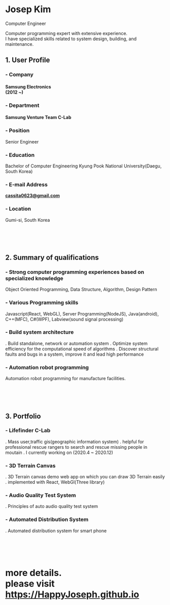# Josep Kim
Computer Engineer

Computer programming expert with extensive experience. <br>
I have specialized skills related to system design, building, and maintenance.

## 1. User Profile
  ### - Company
  #### Samsung Electronics<br>(2012 ~)
  ### - Department
  #### Samsung Venture Team C-Lab
  ### - Position
  Senior Engineer
  ### - Education
  Bachelor of Computer Engineering
  Kyung Pook National University(Daegu, South Korea)
  ### - E-mail Address
  **cassita0623@gmail.com**
  ### - Location
  Gumi-si, South Korea
<br><br><br><br><br>

## 2. Summary of qualifications
  ### - Strong computer programming experiences based on specialized knowledge
  Object Oriented Programming, Data Structure, Algorithm, Design Pattern
  ### - Various Programming skills
  Javascript(React, WebGL), Server Programming(NodeJS), Java(android), C++(MFC), C#(WPF), Labview(sound signal processing)
  ### - Build system architecture
  . Build standalone, network or automation system
  . Optimize system efficiency for the computational speed of algorithms
  . Discover structural faults and bugs in a system, improve it and lead high performance
  ### - Automation robot programming
  Automation robot programming for manufacture facilities.
<br><br><br><br><br>

## 3. Portfolio
  ### - Lifefinder C-Lab
  . Mass user,traffic gis(geographic information system)
  . helpful for professional rescue rangers to search and rescue missing people in moutain 
  . I currently working on (2020.4 ~ 2020.12)
  ### - 3D Terrain Canvas
  . 3D Terrain canvas demo web app on which you can draw 3D Terrain easily
  . implemented with React, WebGl(Three library)
  ### - Audio Quality Test System
  . Principles of auto audio quality test system
  ### - Automated Distribution System
  . Automated distribution system for smart phone
  <br><br><br><br><br>
  # more details. <br> please visit <https://HappyJoseph.github.io>
